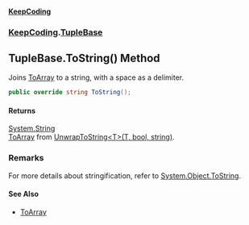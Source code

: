 #### [KeepCoding](index.md 'index')
### [KeepCoding](KeepCoding.md 'KeepCoding').[TupleBase](KeepCoding_TupleBase.md 'KeepCoding.TupleBase')
## TupleBase.ToString() Method
Joins [ToArray](KeepCoding_TupleBase_ToArray.md 'KeepCoding.TupleBase.ToArray') to a string, with a space as a delimiter.  
```csharp
public override string ToString();
```
#### Returns
[System.String](https://docs.microsoft.com/en-us/dotnet/api/System.String 'System.String')  
[ToArray](KeepCoding_TupleBase_ToArray.md 'KeepCoding.TupleBase.ToArray') from [UnwrapToString&lt;T&gt;(T, bool, string)](KeepCoding_Helper_UnwrapToString_T_(T_bool_string).md 'KeepCoding.Helper.UnwrapToString&lt;T&gt;(T, bool, string)').
### Remarks
For more details about stringification, refer to [System.Object.ToString](https://docs.microsoft.com/en-us/dotnet/api/System.Object.ToString 'System.Object.ToString').  
#### See Also
- [ToArray](KeepCoding_TupleBase_ToArray.md 'KeepCoding.TupleBase.ToArray')
